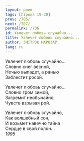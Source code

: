 ```yaml
---
layout: poem
tags: [Лірыка 19-20]
prev: /705/
next: /707/
permalink: /706
id: Увлечет любовь случайно...
title: Увлечет любовь случайно...
author: ЗМІТРОК МАРОЗАЎ
lang: ru
---
```



Увлечет любовь случайно...  
Словно снег весной,  
Ночью выпадет, а ранью  
Заблестит росой.  

Увлечет любовь случайно...  
Словно гром зимой,  
Загремит необычайно,  
Чувств взрывая рой.  

Увлечет любовь случайно,  
Как волшебный сон,  
И возьмет навечно тайна  
Сердце в свой полон...  
*1995*  
